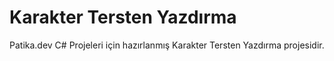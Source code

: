 # Karakter Tersten Yazdırma
Patika.dev C# Projeleri için hazırlanmış Karakter Tersten Yazdırma projesidir.
